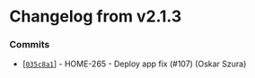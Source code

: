 # Changelog from v2.1.3
### Commits
* [[`035c8a1`](http://github.com/smart-evolution/shapi/commit/035c8a18b6591e08827e5b6fac22fd4b819af529)] - HOME-265 - Deploy app fix (#107) (Oskar Szura)